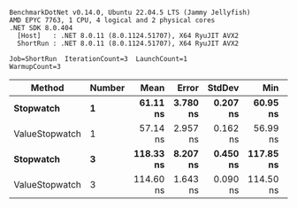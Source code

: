```

BenchmarkDotNet v0.14.0, Ubuntu 22.04.5 LTS (Jammy Jellyfish)
AMD EPYC 7763, 1 CPU, 4 logical and 2 physical cores
.NET SDK 8.0.404
  [Host]   : .NET 8.0.11 (8.0.1124.51707), X64 RyuJIT AVX2
  ShortRun : .NET 8.0.11 (8.0.1124.51707), X64 RyuJIT AVX2

Job=ShortRun  IterationCount=3  LaunchCount=1  
WarmupCount=3  

```
| Method         | Number | Mean      | Error    | StdDev   | Min       | Max       | Gen0   | Allocated |
|--------------- |------- |----------:|---------:|---------:|----------:|----------:|-------:|----------:|
| **Stopwatch**      | **1**      |  **61.11 ns** | **3.780 ns** | **0.207 ns** |  **60.95 ns** |  **61.34 ns** | **0.0005** |      **40 B** |
| ValueStopwatch | 1      |  57.14 ns | 2.957 ns | 0.162 ns |  56.99 ns |  57.31 ns |      - |         - |
| **Stopwatch**      | **3**      | **118.33 ns** | **8.207 ns** | **0.450 ns** | **117.85 ns** | **118.74 ns** | **0.0005** |      **40 B** |
| ValueStopwatch | 3      | 114.60 ns | 1.643 ns | 0.090 ns | 114.50 ns | 114.67 ns |      - |         - |
